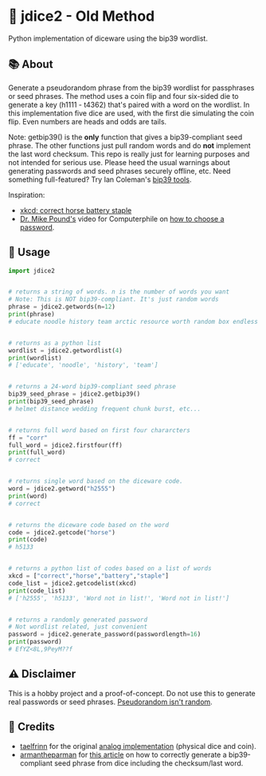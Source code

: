 # 🎲 jdice2 - Old Method
Python implementation of diceware using the bip39 wordlist.

## :books: About
Generate a pseudorandom phrase from the bip39 wordlist for passphrases or seed phrases. The method uses a coin flip and four six-sided die to generate a key (h1111 - t4362) that's paired with a word on the wordlist. In this implementation five dice are used, with the first die simulating the coin flip. Even numbers are heads and odds are tails. 

Note: getbip39() is the **only** function that gives a bip39-compliant seed phrase. The other functions just pull random words and do **not** implement the last word checksum. This repo is really just for learning purposes and not intended for serious use. Please heed the usual warnings about generating passwords and seed phrases securely offline, etc. Need something full-featured? Try Ian Coleman's [bip39 tools](https://iancoleman.io/bip39/).

Inspiration: 
- [xkcd: correct horse battery staple](https://xkcd.com/936/)
- [Dr. Mike Pound's](https://github.com/mikepound) video for Computerphile on [how to choose a password](https://www.youtube.com/watch?v=3NjQ9b3pgIg). 

## :eyes: Usage
```python
import jdice2


# returns a string of words. n is the number of words you want
# Note: This is NOT bip39-compliant. It's just random words
phrase = jdice2.getwords(n=12)
print(phrase)
# educate noodle history team arctic resource worth random box endless engage unveil


# returns as a python list
wordlist = jdice2.getwordlist(4)
print(wordlist)
# ['educate', 'noodle', 'history', 'team']


# returns a 24-word bip39-compliant seed phrase
bip39_seed_phrase = jdice2.getbip39()
print(bip39_seed_phrase)
# helmet distance wedding frequent chunk burst, etc...


# returns full word based on first four chararcters
ff = "corr"
full_word = jdice2.firstfour(ff)
print(full_word)
# correct


# returns single word based on the diceware code.
word = jdice2.getword("h2555")
print(word)
# correct


# returns the diceware code based on the word
code = jdice2.getcode("horse")
print(code)
# h5133


# returns a python list of codes based on a list of words
xkcd = ["correct","horse","battery","staple"]
code_list = jdice2.getcodelist(xkcd)
print(code_list)
# ['h2555', 'h5133', 'Word not in list!', 'Word not in list!']


# returns a randomly generated password
# Not wordlist related, just convenient
password = jdice2.generate_password(passwordlength=16)
print(password)
# EfYZ<8L,9PeyM??f
```

## :warning: Disclaimer
This is a hobby project and a proof-of-concept. Do not use this to generate real passwords or seed phrases. [Pseudorandom isn't random](https://simplicable.com/new/pseudorandom-vs-random).

## :mega: Credits
- [taelfrinn](https://github.com/taelfrinn/) for the original [analog implementation](https://github.com/taelfrinn/Bip39-diceware) (physical dice and coin).
- [armantheparman](https://armantheparman.com/) for [this article](https://armantheparman.com/bitcoin-seed-with-dice/) on how to correctly generate a bip39-compliant seed phrase from dice including the checksum/last word.
